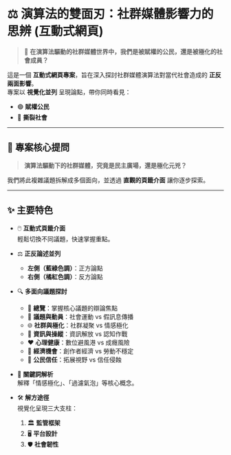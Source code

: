 # ⚖️ 演算法的雙面刃：社群媒體影響力的思辨 (互動式網頁)

> 🎯 **在演算法驅動的社群媒體世界中，我們是被賦權的公民，還是被極化的社會成員？**

這是一個 **互動式網頁專案**，旨在深入探討社群媒體演算法對當代社會造成的 **正反兩面影響**。  
專案以 **視覺化並列** 呈現論點，帶你同時看見：
- 🟢 **賦權公民**
- 🔴 **撕裂社會**

---

## 📌 專案核心提問

> **演算法驅動下的社群媒體，究竟是民主廣場，還是極化元兇？**

我們將此複雜議題拆解成多個面向，並透過 **直觀的頁籤介面** 讓你逐步探索。

---

## ✨ 主要特色

- 🖱️ **互動式頁籤介面**  
  輕鬆切換不同議題，快速掌握重點。

- ⚖️ **正反論述並列**  
  - **左側（藍綠色調）**：正方論點  
  - **右側（橘紅色調）**：反方論點

- 🔍 **多面向議題探討**  
  - 📜 **總覽**：掌握核心議題的辯論焦點  
  - 📢 **議題與動員**：社會運動 vs 假訊息傳播  
  - 🌐 **社群與極化**：社群凝聚 vs 情感極化  
  - 🧠 **資訊與操縱**：資訊解放 vs 認知作戰  
  - ❤️ **心理健康**：數位避風港 vs 成癮風險  
  - 💼 **經濟機會**：創作者經濟 vs 勞動不穩定  
  - 🤝 **公民信任**：拓展視野 vs 信任侵蝕

- 📖 **關鍵詞解析**  
  解釋「情感極化」、「過濾氣泡」等核心概念。

- 🛠 **解方途徑**  
  視覺化呈現三大支柱：  
  1. 🏛 **監管框架**  
  2. 🖥 **平台設計**  
  3. 🛡 **社會韌性**
